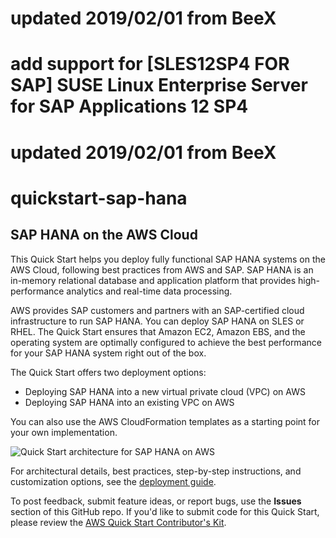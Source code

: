 # updated 2019/02/01 from BeeX
# add support for [SLES12SP4 FOR SAP] SUSE Linux Enterprise Server for SAP Applications 12 SP4
# updated 2019/02/01 from BeeX
# quickstart-sap-hana
## SAP HANA on the AWS Cloud

This Quick Start helps you deploy fully functional SAP HANA systems on the AWS Cloud, following best practices from AWS and SAP. 
SAP HANA is an in-memory relational database and application platform that provides high-performance analytics and real-time data 
processing.

AWS provides SAP customers and partners with an SAP-certified cloud infrastructure to run SAP HANA. 
You can deploy SAP HANA on SLES or RHEL.
The Quick Start ensures that Amazon EC2, Amazon EBS, and the operating system are optimally configured to achieve the 
best performance for your SAP HANA system right out of the box.

The Quick Start offers two deployment options:

- Deploying SAP HANA into a new virtual private cloud (VPC) on AWS
- Deploying SAP HANA into an existing VPC on AWS

You can also use the AWS CloudFormation templates as a starting point for your own implementation.

![Quick Start architecture for SAP HANA on AWS](https://d0.awsstatic.com/partner-network/QuickStart/datasheets/sap-on-aws-architecture-single-node.png)

For architectural details, best practices, step-by-step instructions, and customization options, see the 
[deployment guide](https://fwd.aws/dvDvB).

To post feedback, submit feature ideas, or report bugs, use the **Issues** section of this GitHub repo.
If you'd like to submit code for this Quick Start, please review the [AWS Quick Start Contributor's Kit](https://aws-quickstart.github.io/). 
